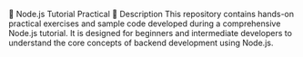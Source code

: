 📘 Node.js Tutorial Practical
🔧 Description
This repository contains hands-on practical exercises and sample code developed during a comprehensive Node.js tutorial. It is designed for beginners and intermediate developers to understand the core concepts of backend development using Node.js.
